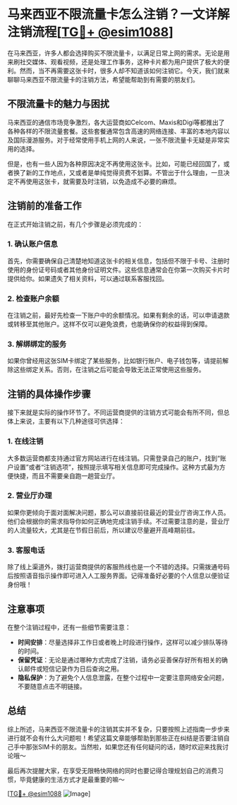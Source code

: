 # 马来西亚不限流量卡怎么注销？一文详解注销流程[[TG💪+ @esim1088](https://t.me/s/esim1088)]

在马来西亚，许多人都会选择购买不限流量卡，以满足日常上网的需求。无论是用来刷社交媒体、观看视频，还是处理工作事务，这种卡片都为用户提供了极大的便利。然而，当不再需要这张卡时，很多人却不知道该如何注销它。今天，我们就来聊聊马来西亚不限流量卡的注销方法，希望能帮助到有需要的朋友们。

## 不限流量卡的魅力与困扰

马来西亚的通信市场竞争激烈，各大运营商如Celcom、Maxis和Digi等都推出了各种各样的不限流量套餐。这些套餐通常包含高速的网络连接、丰富的本地内容以及国际漫游服务。对于经常使用手机上网的人来说，一张不限流量卡无疑是非常实用的选择。

但是，也有一些人因为各种原因决定不再使用这张卡。比如，可能已经回国了，或者换了新的工作地点，又或者是单纯觉得资费不划算。不管出于什么理由，一旦决定不再使用这张卡，就需要及时注销，以免造成不必要的麻烦。

## 注销前的准备工作

在正式开始注销之前，有几个步骤是必须完成的：

### 1. 确认账户信息
首先，你需要确保自己清楚地知道这张卡的相关信息，包括但不限于卡号、注册时使用的身份证号码或者其他身份证明文件。这些信息通常会在你第一次购买卡片时提供给你。如果遗失了相关资料，可以通过联系客服找回。

### 2. 检查账户余额
在注销之前，最好先检查一下账户中的余额情况。如果有剩余的话，可以申请退款或转移至其他账户。这样不仅可以避免浪费，也能确保你的权益得到保障。

### 3. 解绑绑定的服务
如果你曾经用这张SIM卡绑定了某些服务，比如银行账户、电子钱包等，请提前解除这些绑定关系。否则，在注销之后可能会导致无法正常使用这些服务。

## 注销的具体操作步骤

接下来就是实际的操作环节了。不同运营商提供的注销方式可能会有所不同，但总体上来说，主要有以下几种途径可供选择：

### 1. 在线注销
大多数运营商都支持通过官方网站进行在线注销。只需登录自己的账户，找到“账户设置”或者“注销选项”，按照提示填写相关信息即可完成操作。这种方式最为方便快捷，而且不需要亲自跑一趟营业厅。

### 2. 营业厅办理
如果你更倾向于面对面解决问题，那么可以直接前往最近的营业厅咨询工作人员。他们会根据你的需求指导你如何正确地完成注销手续。不过需要注意的是，营业厅的人流量较大，尤其是在节假日前后，所以建议尽量避开高峰期前往。

### 3. 客服电话
除了线上渠道外，拨打运营商提供的客服热线也是一个不错的选择。只需拨通号码后按照语音指示操作即可进入人工服务界面。记得准备好必要的个人信息以便验证身份哦！

## 注意事项

在整个注销过程中，还有一些细节需要注意：

- **时间安排**：尽量选择非工作日或者晚上时段进行操作，这样可以减少排队等待的时间。
- **保留凭证**：无论是通过哪种方式完成了注销，请务必妥善保存好所有相关的确认邮件或短信记录作为日后查询之用。
- **隐私保护**：为了避免个人信息泄露，在整个过程中一定要注意网络安全问题，不要随意点击不明链接。

## 总结

综上所述，马来西亚不限流量卡的注销其实并不复杂，只要按照上述指南一步步来进行就不会有什么大问题啦！希望这篇文章能够帮助到那些正在纠结是否要注销自己手中那张SIM卡的朋友。当然啦，如果您还有任何疑问的话，随时欢迎来找我讨论哦～

最后再次提醒大家，在享受无限畅快网络的同时也要记得合理规划自己的消费习惯，毕竟健康的生活方式才是最重要的嘛～ 

[[TG💪+ @esim1088](https://t.me/s/esim1088) ![Image](https://i.postimg.cc/4NQfJmqS/Snipaste-2025-05-13-00-14-12.png)]